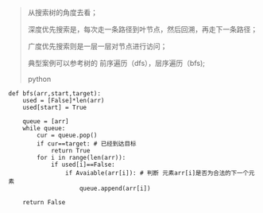 > 
> 从搜索树的角度去看；
>
> 深度优先搜索是，每次走一条路径到叶节点，然后回溯，再走下一条路径；
>
> 广度优先搜索则是一层一层对节点进行访问；
>
> 典型案例可以参考树的 前序遍历（dfs），层序遍历（bfs);
>
> python
>
    def bfs(arr,start,target):
        used = [False]*len(arr)
        used[start] = True
        
        queue = [arr]
        while queue:
            cur = queue.pop()
            if cur==target: # 已经到达目标
                return True
            for i in range(len(arr)):
                if used[i]==False:
                    if Avaiable(arr[i]): # 判断 元素arr[i]是否为合法的下一个元素
                        queue.append(arr[i])
        
        return False